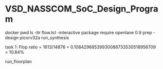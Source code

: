 # VSD_NASSCOM_SoC_Design_Program
docker
pwd
ls -ltr
flow.tcl -interactive 
package require openlane 0.9
prep -design picorv32a
run_synthesis

task 1: Flop ratio = 1613/14876 = 0.10842968539930088733530518956709 = 10.84% 

run_floorplan
